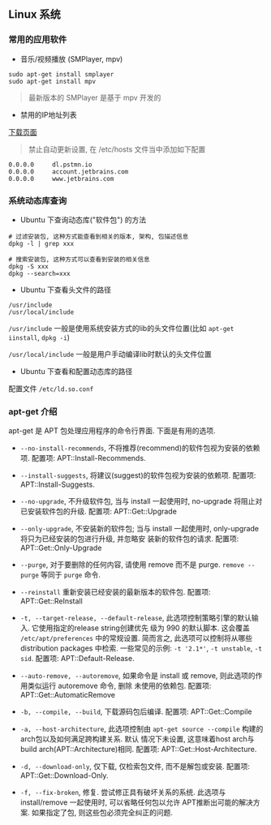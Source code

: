 ## Linux 系统

### 常用的应用软件

- 音乐/视频播放 (SMPlayer, mpv)

```
sudo apt-get install smplayer
sudo apt-get install mpv
```

> 最新版本的 SMPlayer 是基于 mpv 开发的

- 禁用的IP地址列表

[下载页面](https://www.fosshub.com/Postman-old.html)

> 禁止自动更新设置, 在 /etc/hosts 文件当中添加如下配置 

```
0.0.0.0	    dl.pstmn.io
0.0.0.0		account.jetbrains.com
0.0.0.0		www.jetbrains.com
```

### 系统动态库查询

- Ubuntu 下查询动态库("软件包") 的方法

```
# 过滤安装包, 这种方式能查看到相关的版本, 架构, 包描述信息
dpkg -l | grep xxx

# 搜索安装包, 这种方式可以查看到安装的相关信息
dpkg -S xxx
dpkg --search=xxx
```

- Ubuntu 下查看头文件的路径

```
/usr/include
/usr/local/include
```

`/usr/include` 一般是使用系统安装方式的lib的头文件位置(比如 `apt-get iinstall`, `dpkg -i`)

`/usr/local/include` 一般是用户手动编译lib时默认的头文件位置


- Ubuntu 下查看和配置动态库的路径

配置文件 `/etc/ld.so.conf`

### apt-get 介绍

apt-get 是 APT 包处理应用程序的命令行界面. 下面是有用的选项.

- `--no-install-recommends`, 不将推荐(recommend)的软件包视为安装的依赖项. 配置项: APT::Install-Recommends.

- `--install-suggests`, 将建议(suggest)的软件包视为安装的依赖项. 配置项: APT::Install-Suggests.

- `--no-upgrade`, 不升级软件包, 当与 install 一起使用时, no-upgrade 将阻止对已安装软件包的升级. 配置项: APT::Get::Upgrade

- `--only-upgrade`, 不安装新的软件包; 当与 install 一起使用时, only-upgrade 将只为已经安装的包进行升级, 并忽略安
装新的软件包的请求. 配置项: APT::Get::Only-Upgrade

- `--purge`, 对于要删除的任何内容, 请使用 remove 而不是 purge. `remove --purge` 等同于 `purge` 命令.

- `--reinstall` 重新安装已经安装的最新版本的软件包. 配置项: APT::Get::ReInstall

- `-t, --target-release, --default-release`, 此选项控制策略引擎的默认输入. 它使用指定的release string创建优先
级为 990 的默认脚本. 这会覆盖 `/etc/apt/preferences` 中的常规设置. 简而言之, 此选项可以控制将从哪些distribution
packages 中检索. 一些常见的示例: `-t '2.1*'`, `-t unstable`, `-t sid`. 配置项: APT::Default-Release.

- `--auto-remove, --autoremove`, 如果命令是 install 或 remove, 则此选项的作用类似运行 autoremove 命令, 删除
未使用的依赖包. 配置项: APT::Get::AutomaticRemove

- `-b, --compile, --build`, 下载源码包后编译. 配置项: APT::Get::Compile

- `-a, --host-architecture`, 此选项控制由 `apt-get source --compile` 构建的arch包以及如何满足跨构建关系. 默认
情况下未设置, 这意味着host arch与build arch(APT::Architecture)相同. 配置项: APT::Get::Host-Architecture.

- `-d, --download-only`, 仅下载, 仅检索包文件, 而不是解包或安装. 配置项: APT::Get::Download-Only.

- `-f, --fix-broken`, 修复. 尝试修正具有破坏关系的系统. 此选项与 install/remove 一起使用时, 可以省略任何包以允许
APT推断出可能的解决方案. 如果指定了包, 则这些包必须完全纠正的问题.

